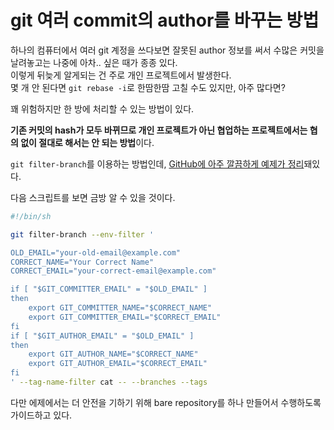 # git 여러 commit의 author를 바꾸는 방법

하나의 컴퓨터에서 여러 git 계정을 쓰다보면 잘못된 author 정보를 써서 수많은 커밋을 날려놓고는 나중에 아차.. 싶은 때가 종종 있다.  
이렇게 뒤늦게 알게되는 건 주로 개인 프로젝트에서 발생한다.  
몇 개 안 된다면 `git rebase -i`로 한땀한땀 고칠 수도 있지만, 아주 많다면?

꽤 위험하지만 한 방에 처리할 수 있는 방법이 있다. 

**기존 커밋의 hash가 모두 바뀌므로 개인 프로젝트가 아닌 협업하는 프로젝트에서는 협의 없이 절대로 해서는 안 되는 방법**이다.

`git filter-branch`를 이용하는 방법인데, [GitHub에 아주 깔끔하게 예제가 정리](https://help.github.com/en/github/using-git/changing-author-info)돼있다.

다음 스크립트를 보면 금방 알 수 있을 것이다.

```bash
#!/bin/sh

git filter-branch --env-filter '

OLD_EMAIL="your-old-email@example.com"
CORRECT_NAME="Your Correct Name"
CORRECT_EMAIL="your-correct-email@example.com"

if [ "$GIT_COMMITTER_EMAIL" = "$OLD_EMAIL" ]
then
    export GIT_COMMITTER_NAME="$CORRECT_NAME"
    export GIT_COMMITTER_EMAIL="$CORRECT_EMAIL"
fi
if [ "$GIT_AUTHOR_EMAIL" = "$OLD_EMAIL" ]
then
    export GIT_AUTHOR_NAME="$CORRECT_NAME"
    export GIT_AUTHOR_EMAIL="$CORRECT_EMAIL"
fi
' --tag-name-filter cat -- --branches --tags
```

다만 에제에서는 더 안전을 기하기 위해 bare repository를 하나 만들어서 수행하도록 가이드하고 있다.
